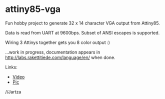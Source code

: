 # attiny85-vga

Fun hobby project to generate 32 x 14 character VGA output from Attiny85.

Data is read from UART at 9600bps. Subset of ANSI escapes is supported.

Wiring 3 Attinys together gets you 8 color output :)

...work in progress, documentation appears in http://labs.rakettitiede.com/language/en/ when done.

Links:
* [Video](https://www.dropbox.com/s/wjr7k4ip8j3r82x/MOV_2897.mp4)
* [Pic](https://drive.google.com/file/d/0B2dTzW9TMeBxVEgtMjREbmVpX0k/view)

//Jartza
